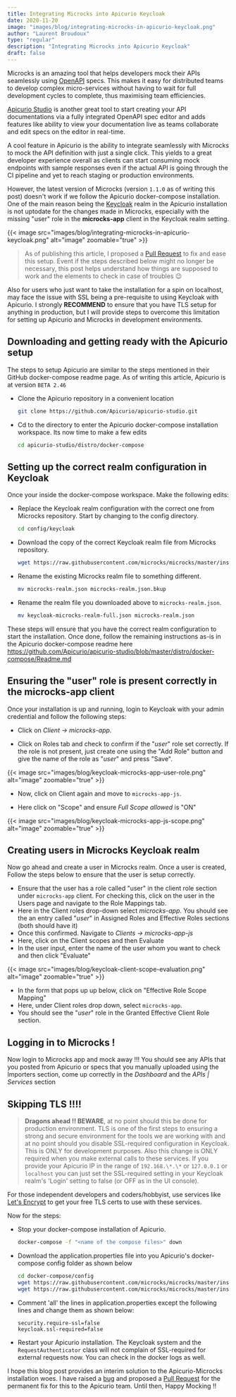 ```yaml
---
title: Integrating Microcks into Apicurio Keycloak
date: 2020-11-20
image: "images/blog/integrating-microcks-in-apicurio-keycloak.png"
author: "Laurent Broudoux"
type: "regular"
description: "Integrating Microcks into Apicurio Keycloak"
draft: false
---
```


Microcks is an amazing tool that helps developers mock their APIs seamlessly using [OpenAPI](https://www.openapis.org/) specs. This makes it easy for distributed teams to develop complex micro-services without having to wait for full development cycles to complete, thus maximising team efficiencies.

[Apicurio Studio](https://www.apicur.io/studio/) is another great tool to start creating your API documentations via a fully integrated OpenAPI spec editor and adds features like ability to view your documentation live as teams collaborate and edit specs on the editor in real-time.

A cool feature in Apicurio is the ability to integrate seamlessly with Microcks to mock the API definition with just a single click. This yields to a great developer experience overall as clients can start consuming mock endpoints with sample responses even if the actual API is going through the CI pipeline and yet to reach staging or production environments.

However, the latest version of Microcks (version `1.1.0` as of writing this post) doesn't work if we follow the Apicurio docker-compose installation. One of the main reason being the [Keycloak](https://www.keycloak.org/) realm in the Apicurio installation is not uptodate for the changes made in Microcks, especially with the missing "user" role in the **microcks-app** client in the Keycloak realm setting. 

{{< image src="images/blog/integrating-microcks-in-apicurio-keycloak.png" alt="image" zoomable="true" >}}

> As of publishing this article, I proposed a [Pull Request](https://github.com/Apicurio/apicurio-studio/pull/1323) to fix and ease this setup. Event if the steps described below might no longer be necessary, this post helps understand how things are supposed to work and the elements to check in case of troubles 😉

Also for users who just want to take the installation for a spin on localhost, may face the issue with SSL being a pre-requisite to using Keycloak with Apicurio. I strongly **RECOMMEND** to ensure that you have TLS setup for anything in production, but I will provide steps to overcome this limitation for setting up Apicurio and Microcks in development environments.

## Downloading and getting ready with the Apicurio setup

The steps to setup Apicurio are similar to the steps mentioned in their GitHub docker-compose readme page. As of writing this article, Apicurio is at version `BETA 2.46`

- Clone the Apicurio repository in a convenient location 
  ```sh
  git clone https://github.com/Apicurio/apicurio-studio.git
  ```

- Cd to the directory to enter the Apicurio docker-compose installation workspace. Its now time to make a few edits
  ```sh
  cd apicurio-studio/distro/docker-compose
  ```

## Setting up the correct realm configuration in Keycloak

Once your inside the docker-compose workspace. Make the following edits:

- Replace the Keycloak realm configuration with the correct one from Microcks repository. Start by changing to the config directory.
  ```sh
  cd config/keycloak
  ```

- Download the copy of the correct Keycloak realm file from Microcks repository.
  ```sh
  wget https://raw.githubusercontent.com/microcks/microcks/master/install/keycloak-microcks-realm-full.json
  ```

- Rename the existing Microcks realm file to something different.
  ```sh
  mv microcks-realm.json microcks-realm.json.bkup
  ```

- Rename the realm file you downloaded above to `microcks-realm.json`.
  ```sh
  mv keycloak-microcks-realm-full.json microcks-realm.json
  ```

These steps will ensure that you have the correct realm configuration to start the installation. Once done, follow the remaining instructions as-is in the Apicurio docker-compose readme here https://github.com/Apicurio/apicurio-studio/blob/master/distro/docker-compose/Readme.md

## Ensuring the "user" role is present correctly in the microcks-app client

Once your installation is up and running, login to Keycloak with your admin credential and follow the following steps:

* Click on *Client -> microcks-app*.

* Click on Roles tab and check to confirm if the "*user*" role set correctly. If the role is not present, just create one using the "Add Role" button and give the name of the role as "*user*" and press "Save".

{{< image src="images/blog/keycloak-microcks-app-user-role.png" alt="image" zoomable="true" >}}

* Now, click on Client again and move to `microcks-app-js`.

* Here click on "Scope" and ensure *Full Scope allowed* is "ON"

{{< image src="images/blog/keycloak-microcks-app-js-scope.png" alt="image" zoomable="true" >}}


## Creating users in Microcks Keycloak realm

Now go ahead and create a user in Microcks realm. Once a user is created, Follow the steps below to ensure that the user is setup correctly.

* Ensure that the user has a role called "user" in the client role section under `microcks-app` client. For checking this, click on the user in the Users page and navigate to the Role Mappings tab. 
* Here in the Client roles drop-down select *microcks-app*. You should see the an entry called "*user*" in Assigned Roles and Effective Roles sections (both should have it)
* Once this confirmed. Navigate to *Clients -> microcks-app-js*
* Here, click on the Client scopes and then Evaluate
* In the user input, enter the name of the user whom you want to check and then click "Evaluate"

{{< image src="images/blog/keycloak-client-scope-evaluation.png" alt="image" zoomable="true" >}}

* In the form that pops up up below, click on "Effective Role Scope Mapping"
* Here, under Client roles drop down, select `microcks-app`.
* You should see the "*user*" role in the Granted Effective Client Role section.

## Logging in to Microcks !

Now login to Microcks app and mock away !!! You should see any APIs that you posted from Apicurio or specs that you manually uploaded using the Importers section, come up correctly in the *Dashboard* and the *APIs | Services* section

## Skipping TLS !!!!

> **Dragons ahead !! BEWARE**, at no point should this be done for production environment. TLS is one of the first steps to ensuring a strong and secure environment for the tools we are working with and at no point should you disable SSL-required configuration in Keycloak. This is ONLY for development purposes. Also this change is ONLY required when you make external calls to these services. If you provide your Apicurio IP in the range of `192.168.\*.\*` or `127.0.0.1` or `localhost` you can just set the SSL-required setting in your Keycloak realm's 'Login' setting to false (or OFF as in the UI console). 

For those independent developers and coders/hobbyist, use services like [Let's Encrypt](https://letsencrypt.org/) to get your free TLS certs to use with these services.  

Now for the steps:

* Stop your docker-compose installation of Apicurio. 

  ```sh
  docker-compose -f "<name of the compose files>" down
  ```

* Download the application.properties file into you Apicurio's docker-compose config folder as shown below

  ```sh
  cd docker-compose/config
  wget https://raw.githubusercontent.com/microcks/microcks/master/install/docker-compose/config/application.properties
  wget https://raw.githubusercontent.com/microcks/microcks/master/install/docker-compose/config/logback.xml
  ```

* Comment 'all' the lines in application.properties except the following lines and change them as shown below:

  ```properties
  security.require-ssl=false
  keycloak.ssl-required=false
  ```

* Restart your Apicurio installation. The Keycloak system and the `RequestAuthenticator` class will not complain of SSL-required for external requests now. You can check in the docker logs as well. 

I hope this blog post provides an interim solution to the Apicurio-Microcks installation woes. I have raised a [bug](https://github.com/Apicurio/apicurio-studio/issues/1319#issuecomment-726690052) and proposed a [Pull Request](https://github.com/Apicurio/apicurio-studio/pull/1323) for the permanent fix for this to the Apicurio team. Until then, Happy Mocking !!